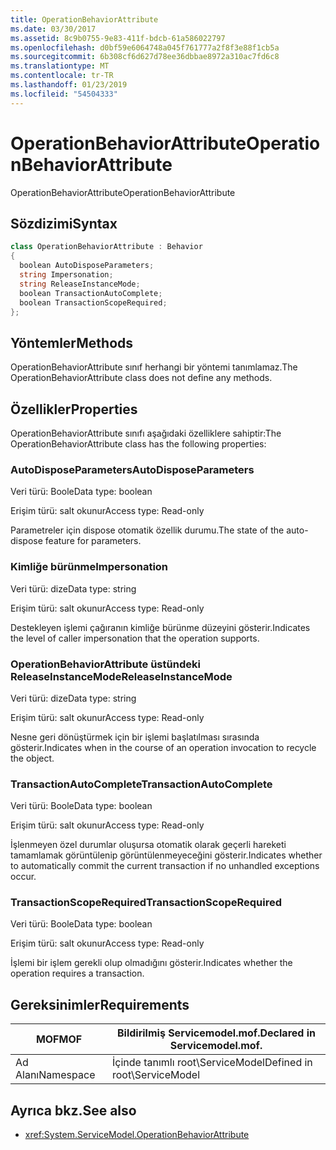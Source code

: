 ```yaml
---
title: OperationBehaviorAttribute
ms.date: 03/30/2017
ms.assetid: 8c9b0755-9e83-411f-bdcb-61a586022797
ms.openlocfilehash: d0bf59e6064748a045f761777a2f8f3e88f1cb5a
ms.sourcegitcommit: 6b308cf6d627d78ee36dbbae8972a310ac7fd6c8
ms.translationtype: MT
ms.contentlocale: tr-TR
ms.lasthandoff: 01/23/2019
ms.locfileid: "54504333"
---
```

# <a name="operationbehaviorattribute"></a><span data-ttu-id="c2bdd-102">OperationBehaviorAttribute</span><span class="sxs-lookup"><span data-stu-id="c2bdd-102">OperationBehaviorAttribute</span></span>
<span data-ttu-id="c2bdd-103">OperationBehaviorAttribute</span><span class="sxs-lookup"><span data-stu-id="c2bdd-103">OperationBehaviorAttribute</span></span>  
  
## <a name="syntax"></a><span data-ttu-id="c2bdd-104">Sözdizimi</span><span class="sxs-lookup"><span data-stu-id="c2bdd-104">Syntax</span></span>  
  
```csharp
class OperationBehaviorAttribute : Behavior  
{  
  boolean AutoDisposeParameters;  
  string Impersonation;  
  string ReleaseInstanceMode;  
  boolean TransactionAutoComplete;  
  boolean TransactionScopeRequired;  
};  
```  
  
## <a name="methods"></a><span data-ttu-id="c2bdd-105">Yöntemler</span><span class="sxs-lookup"><span data-stu-id="c2bdd-105">Methods</span></span>  
 <span data-ttu-id="c2bdd-106">OperationBehaviorAttribute sınıf herhangi bir yöntemi tanımlamaz.</span><span class="sxs-lookup"><span data-stu-id="c2bdd-106">The OperationBehaviorAttribute class does not define any methods.</span></span>  
  
## <a name="properties"></a><span data-ttu-id="c2bdd-107">Özellikler</span><span class="sxs-lookup"><span data-stu-id="c2bdd-107">Properties</span></span>  
 <span data-ttu-id="c2bdd-108">OperationBehaviorAttribute sınıfı aşağıdaki özelliklere sahiptir:</span><span class="sxs-lookup"><span data-stu-id="c2bdd-108">The OperationBehaviorAttribute class has the following properties:</span></span>  
  
### <a name="autodisposeparameters"></a><span data-ttu-id="c2bdd-109">AutoDisposeParameters</span><span class="sxs-lookup"><span data-stu-id="c2bdd-109">AutoDisposeParameters</span></span>  
 <span data-ttu-id="c2bdd-110">Veri türü: Boole</span><span class="sxs-lookup"><span data-stu-id="c2bdd-110">Data type: boolean</span></span>  
  
 <span data-ttu-id="c2bdd-111">Erişim türü: salt okunur</span><span class="sxs-lookup"><span data-stu-id="c2bdd-111">Access type: Read-only</span></span>  
  
 <span data-ttu-id="c2bdd-112">Parametreler için dispose otomatik özellik durumu.</span><span class="sxs-lookup"><span data-stu-id="c2bdd-112">The state of the auto-dispose feature for parameters.</span></span>  
  
### <a name="impersonation"></a><span data-ttu-id="c2bdd-113">Kimliğe bürünme</span><span class="sxs-lookup"><span data-stu-id="c2bdd-113">Impersonation</span></span>  
 <span data-ttu-id="c2bdd-114">Veri türü: dize</span><span class="sxs-lookup"><span data-stu-id="c2bdd-114">Data type: string</span></span>  
  
 <span data-ttu-id="c2bdd-115">Erişim türü: salt okunur</span><span class="sxs-lookup"><span data-stu-id="c2bdd-115">Access type: Read-only</span></span>  
  
 <span data-ttu-id="c2bdd-116">Destekleyen işlemi çağıranın kimliğe bürünme düzeyini gösterir.</span><span class="sxs-lookup"><span data-stu-id="c2bdd-116">Indicates the level of caller impersonation that the operation supports.</span></span>  
  
### <a name="releaseinstancemode"></a><span data-ttu-id="c2bdd-117">OperationBehaviorAttribute üstündeki ReleaseInstanceMode</span><span class="sxs-lookup"><span data-stu-id="c2bdd-117">ReleaseInstanceMode</span></span>  
 <span data-ttu-id="c2bdd-118">Veri türü: dize</span><span class="sxs-lookup"><span data-stu-id="c2bdd-118">Data type: string</span></span>  
  
 <span data-ttu-id="c2bdd-119">Erişim türü: salt okunur</span><span class="sxs-lookup"><span data-stu-id="c2bdd-119">Access type: Read-only</span></span>  
  
 <span data-ttu-id="c2bdd-120">Nesne geri dönüştürmek için bir işlemi başlatılması sırasında gösterir.</span><span class="sxs-lookup"><span data-stu-id="c2bdd-120">Indicates when in the course of an operation invocation to recycle the object.</span></span>  
  
### <a name="transactionautocomplete"></a><span data-ttu-id="c2bdd-121">TransactionAutoComplete</span><span class="sxs-lookup"><span data-stu-id="c2bdd-121">TransactionAutoComplete</span></span>  
 <span data-ttu-id="c2bdd-122">Veri türü: Boole</span><span class="sxs-lookup"><span data-stu-id="c2bdd-122">Data type: boolean</span></span>  
  
 <span data-ttu-id="c2bdd-123">Erişim türü: salt okunur</span><span class="sxs-lookup"><span data-stu-id="c2bdd-123">Access type: Read-only</span></span>  
  
 <span data-ttu-id="c2bdd-124">İşlenmeyen özel durumlar oluşursa otomatik olarak geçerli hareketi tamamlamak görüntülenip görüntülenmeyeceğini gösterir.</span><span class="sxs-lookup"><span data-stu-id="c2bdd-124">Indicates whether to automatically commit the current transaction if no unhandled exceptions occur.</span></span>  
  
### <a name="transactionscoperequired"></a><span data-ttu-id="c2bdd-125">TransactionScopeRequired</span><span class="sxs-lookup"><span data-stu-id="c2bdd-125">TransactionScopeRequired</span></span>  
 <span data-ttu-id="c2bdd-126">Veri türü: Boole</span><span class="sxs-lookup"><span data-stu-id="c2bdd-126">Data type: boolean</span></span>  
  
 <span data-ttu-id="c2bdd-127">Erişim türü: salt okunur</span><span class="sxs-lookup"><span data-stu-id="c2bdd-127">Access type: Read-only</span></span>  
  
 <span data-ttu-id="c2bdd-128">İşlemi bir işlem gerekli olup olmadığını gösterir.</span><span class="sxs-lookup"><span data-stu-id="c2bdd-128">Indicates whether the operation requires a transaction.</span></span>  
  
## <a name="requirements"></a><span data-ttu-id="c2bdd-129">Gereksinimler</span><span class="sxs-lookup"><span data-stu-id="c2bdd-129">Requirements</span></span>  
  
|<span data-ttu-id="c2bdd-130">MOF</span><span class="sxs-lookup"><span data-stu-id="c2bdd-130">MOF</span></span>|<span data-ttu-id="c2bdd-131">Bildirilmiş Servicemodel.mof.</span><span class="sxs-lookup"><span data-stu-id="c2bdd-131">Declared in Servicemodel.mof.</span></span>|  
|---------|-----------------------------------|  
|<span data-ttu-id="c2bdd-132">Ad Alanı</span><span class="sxs-lookup"><span data-stu-id="c2bdd-132">Namespace</span></span>|<span data-ttu-id="c2bdd-133">İçinde tanımlı root\ServiceModel</span><span class="sxs-lookup"><span data-stu-id="c2bdd-133">Defined in root\ServiceModel</span></span>|  
  
## <a name="see-also"></a><span data-ttu-id="c2bdd-134">Ayrıca bkz.</span><span class="sxs-lookup"><span data-stu-id="c2bdd-134">See also</span></span>
- <xref:System.ServiceModel.OperationBehaviorAttribute>

